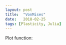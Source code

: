 ```yaml
---
layout: post
title:  "VonMises"
date:   2018-02-25
tags: [Plasticity, Julia]
---
```


Plot function:


